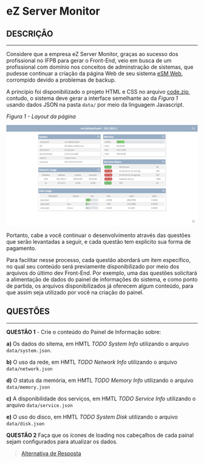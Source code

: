 # eZ Server Monitor

## DESCRIÇÃO
---

Considere que a empresa eZ Server Monitor, graças ao sucesso dos profissional no IFPB para gerar o Front-End, veio em busca de um profissional com domínio nos conceitos de adminstração de sistemas, que pudesse continuar a criação da página Web de seu sistema [eSM Web](http://ezservermonitor.com/esm-web/features), corrompido devido a problemas de backup.

A princípio foi disponibilizado o projeto HTML e CSS no arquivo [code.zip](code.zip), contudo, o sistema deve gerar a interface semelhante ao da *Figura 1* usando dados JSON na pasta `data/` por meio da linguagem Javascript.

*Figura 1 - Layout da página*

![Layout da página](assets/dashboard-layout.png)

Portanto, cabe a você continuar o desenvolvimento através das questões que serão levantadas a seguir, e cada questão tem explicito sua forma de pagamento.

Para facilitar nesse processo, cada questão abordará um item específico, no qual seu conteúdo será previamente disponibilizado por meio dos arquivos do último dev Front-End. Por exemplo, uma das questões solicitará a alimentação de dados do painel de informações do sistema, e como ponto de partida, os arquivos disponibilizados já oferecem algum conteúdo, para que assim seja utilizado por você na criação do painel.

## QUESTÕES
---

**QUESTÃO 1** - Crie o conteúdo do Painel de Informação sobre:

**a)** Os dados do sitema, em HMTL *TODO System Info* utilizando o arquivo `data/system.json`.

**b)** O uso da rede, em HMTL *TODO Network Info* utilizando o arquivo `data/network.json`

**d)** O status da memória, em HMTL *TODO Memory Info* utilizando o arquivo `data/memory.json`

**c)** A disponibilidade dos serviços, em HMTL *TODO Service Info* utilizando o arquivo `data/service.json`

**e)** O uso do disco, em HMTL *TODO System Disk* utilizando o arquivo `data/disk.json`

**QUESTÃO 2** Faça que os ícones de loading nos cabeçalhos de cada painal sejam configurados para atualizar os dados.

> [Alternativa de Resposta](code-response/)
